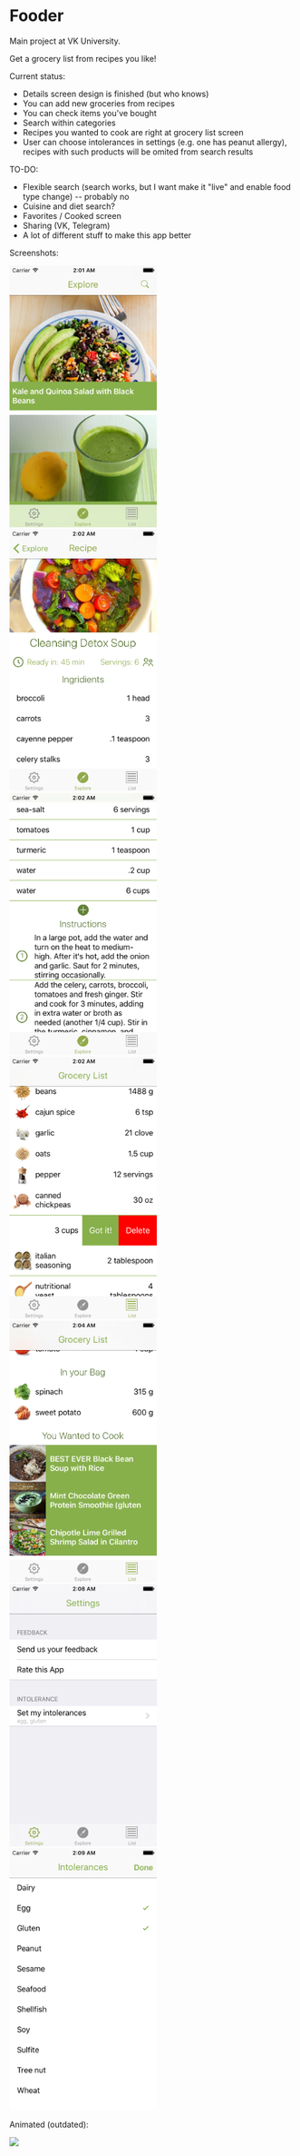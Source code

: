 # Fooder

Main project at VK University.

Get a grocery list from recipes you like! 

Current status:
 * Details screen design is finished (but who knows)
 * You can add new groceries from recipes
 * You can check items you've bought
 * Search within categories
 * Recipes you wanted to cook are right at grocery list screen
 * User can choose intolerances in settings (e.g. one has peanut allergy), recipes with such products will be omited from search results

TO-DO:

* Flexible search (search works, but I want make it "live" and enable food type change) -- probably no
* Cuisine and diet search?
* Favorites / Cooked screen
* Sharing (VK, Telegram)
* A lot of different stuff to make this app better




Screenshots:


<img src="https://github.com/La1c/Fooder/blob/master/screenshot1.png?raw=true" width="260">
<img src="https://github.com/La1c/Fooder/blob/master/screenshot2.png?raw=true" width="260">
<img src="https://github.com/La1c/Fooder/blob/master/screenshot3.png?raw=true" width="260">
<img src="https://github.com/La1c/Fooder/blob/master/screenshot4.png?raw=true" width="260">
<img src="https://github.com/La1c/Fooder/blob/master/screenshot5.png?raw=true" width="260">
<img src="https://github.com/La1c/Fooder/blob/master/screenshot6.png?raw=true" width="260">
<img src="https://github.com/La1c/Fooder/blob/master/screenshot7.png?raw=true" width="260">


Animated (outdated):

![](https://github.com/La1c/Fooder/blob/master/screengif.gif)

